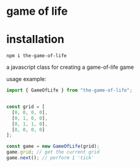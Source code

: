# game of life

# installation
`npm i the-game-of-life`

a javascript class for creating a game-of-life game

usage example:
```typescript
import { GameOfLife } from "the-game-of-life";


const grid = [
  [0, 0, 0, 0],
  [0, 1, 0, 0],
  [0, 1, 1, 0],
  [0, 0, 0, 0]
];

const game = new GameOfLife(grid);
game.grid; // get the current grid
game.next(); // perform 1 'tick'

```
